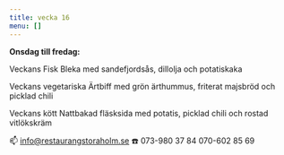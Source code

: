 ```yaml
---
title: vecka 16
menu: []
---
```

**Onsdag till fredag:**

Veckans Fisk
Bleka med sandefjordsås, dillolja och potatiskaka


Veckans vegetariska
Ärtbiff med grön ärthummus, friterat majsbröd och picklad chili


Veckans kött
Nattbakad fläsksida med potatis, picklad chili och rostad vitlökskräm

📫 info@restaurangstoraholm.se
☎️ 073-980 37 84
070-602 85 69